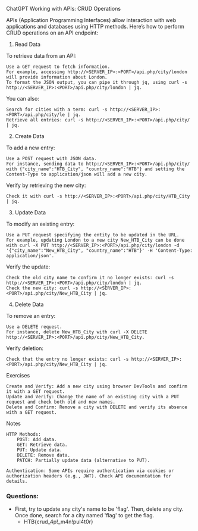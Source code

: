 ChatGPT
Working with APIs: CRUD Operations

APIs (Application Programming Interfaces) allow interaction with web applications and databases using HTTP methods. Here’s how to perform CRUD operations on an API endpoint:
1. Read Data

To retrieve data from an API:

    Use a GET request to fetch information.
    For example, accessing http://<SERVER_IP>:<PORT>/api.php/city/london will provide information about London.
    To format the JSON output, you can pipe it through jq, using curl -s http://<SERVER_IP>:<PORT>/api.php/city/london | jq.

You can also:

    Search for cities with a term: curl -s http://<SERVER_IP>:<PORT>/api.php/city/le | jq.
    Retrieve all entries: curl -s http://<SERVER_IP>:<PORT>/api.php/city/ | jq.

2. Create Data

To add a new entry:

    Use a POST request with JSON data.
    For instance, sending data to http://<SERVER_IP>:<PORT>/api.php/city/ with {"city_name":"HTB_City", "country_name":"HTB"} and setting the Content-Type to application/json will add a new city.

Verify by retrieving the new city:

    Check it with curl -s http://<SERVER_IP>:<PORT>/api.php/city/HTB_City | jq.

3. Update Data

To modify an existing entry:

    Use a PUT request specifying the entity to be updated in the URL.
    For example, updating London to a new city New_HTB_City can be done with curl -X PUT http://<SERVER_IP>:<PORT>/api.php/city/london -d '{"city_name":"New_HTB_City", "country_name":"HTB"}' -H 'Content-Type: application/json'.

Verify the update:

    Check the old city name to confirm it no longer exists: curl -s http://<SERVER_IP>:<PORT>/api.php/city/london | jq.
    Check the new city: curl -s http://<SERVER_IP>:<PORT>/api.php/city/New_HTB_City | jq.

4. Delete Data

To remove an entry:

    Use a DELETE request.
    For instance, delete New_HTB_City with curl -X DELETE http://<SERVER_IP>:<PORT>/api.php/city/New_HTB_City.

Verify deletion:

    Check that the entry no longer exists: curl -s http://<SERVER_IP>:<PORT>/api.php/city/New_HTB_City | jq.

Exercises

    Create and Verify: Add a new city using browser DevTools and confirm it with a GET request.
    Update and Verify: Change the name of an existing city with a PUT request and check both old and new names.
    Delete and Confirm: Remove a city with DELETE and verify its absence with a GET request.

Notes

    HTTP Methods:
        POST: Add data.
        GET: Retrieve data.
        PUT: Update data.
        DELETE: Remove data.
        PATCH: Partially update data (alternative to PUT).

    Authentication: Some APIs require authentication via cookies or authorization headers (e.g., JWT). Check API documentation for details.

### Questions:
- First, try to update any city's name to be 'flag'. Then, delete any city. Once done, search for a city named 'flag' to get the flag.
	- HTB{crud_4p!_m4n!pul4t0r}